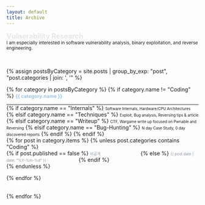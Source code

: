```yaml
---
layout: default
title: Archive
---
```


<style>
  ul {
    margin: 0 !important;
    padding: 0 !important;
  }

  li {
    margin-top: 0 !important;
    margin-bottom: 0 !important;
  }

  hr {
    margin: 0 !important;  /* hr 간격 없애기 */
    padding: 0 !important;
  }

  .category-header {
    margin-bottom: 0.1em !important; /* 카테고리 제목과 내용 간 간격 줄이기 */
  }

  .description {
    margin-top: 0.1em !important;
    margin-bottom: 0.1em !important; /* 설명과 내용 간 간격 줄이기 */
  }
</style>

<b><span style = " color: rgba(207, 203, 203, 0.48);font-size: 1.3em;margin-right: 1em;"> Vulnerability Research </span></b>
<br>
<small>I am especially interested in software vulnerability analysis, binary exploitation, and reverse engineering.</small>

<br>

{% assign postsByCategory = site.posts | group_by_exp: "post", "post.categories | join: ', '" %}

{% for category in postsByCategory %}
{% if category.name != "Coding" %}
  <b><span style="color: rgb(156, 195, 231); font-size: 0.9em;margin-right: 1em;"> {{ category.name }} </span></b> <!-- 카테고리 이름 출력 -->  
  <hr>
  {% if category.name == "Internals" %}
  <span style = "font-size: 0.7em;">Software Internals, Hardware/CPU Architectures</span>
  {% elsif category.name == "Techniques" %}
  <span style = "font-size: 0.7em;">Exploit, Bug analysis, Reversing tips & article</span>
  {% elsif category.name == "Writeup" %}
  <span style = "font-size: 0.7em;">CTF, Wargame write up focused on Pwnable and Reversing</span>
  {% elsif category.name == "Bug-Hunting" %}
  <span style = "font-size: 0.7em;">N day Case Study, 0 day discovered reports</span>
  {% endif %}
{% endif %}
  <ul style="list-style: none; padding: 0; margin: 0;"> 
    {% for post in category.items %}
    {% unless post.categories contains "Coding" %}
      <li style="margin-bottom: 0.5em;">
        {% if post.published == false %}
          <!-- 비공개 글 -->
          <span style="color: #8b949e; font-size: 0.7em; margin-right: 1em;">
            비공개
          </span>
          <span style="color: rgb(255, 255, 255);">
            {{ post.title }}
          </span>
        {% else %}    
          <!-- 공개 글 -->
          <span style="color: #8b949e; font-size: 0.7em; margin-right: 0.8em;">
            {{ post.date | date: "%Y-%m-%d" }}
          </span>
          <a href="{{ post.url }}" style="font-size: 0.8em; text-decoration: none; color: rgb(255, 255, 255);">
            {{ post.title }}
          </a>
        {% endif %}
      </li>
      {% endunless %}
  
  {% endfor %}
  </ul>
  <br>
{% endfor %}
